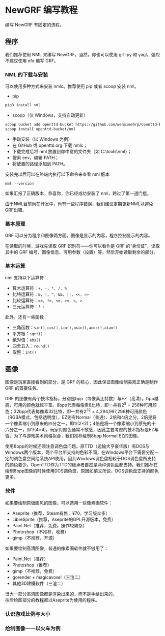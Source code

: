 # NewGRF 编写教程

编写 NewGRF 有固定的流程。

## 程序

我们推荐使用 NML 来编写 NewGRF。当然，你也可以使用 grf-py 和 yagl。强烈不建议使用 nfo 编写 GRF。

### NML 的下载与安装

可以使用多种方式来安装 nmlc。推荐使用 pip 或者 scoop 安装 nml。

- pip
```bash
pip3 install nml
```
- scoop（仅 Windows，支持自动更新）
```bash
scoop bucket add openttd-bucket https://github.com/wensimehrp/openttd-bucket
scoop install openttd-bucket/nml
```
- 手动安装（以 Windows 为例）
 - 在 GitHub 或 openttd.org 下载 nmlc；
 - 下载完成后将 nml 放置到你中意的文件夹（如 C:\tools\nml）；
 - 搜索 env，编辑 PATH；
 - 将放置的路径添加到 PATH。

安装完以后可以在终端内执行以下命令来查看 nml 版本
```
nml --version
```
如果汇报了正确版本，恭喜你，你已经成功安装了 nml，跨过了第一道门槛。

由于NML目前尚在开发中，尚有一些程序错误，我们建议定期更新NML以避免GRF出错。

### 基本原理

GRF 可以分为程序和图像两方面。图像是显示的内容，程序控制显示的内容。

在读取的时候，游戏先读取 GRF 识别符——你可以看作是 GRF 的“身份证”，读取其中的 GRF 编号、图像信息、可用参数（设置）等，然后开始读取剩余的部分。

### 基本运算

nml 支持以下运算符：

- 算术运算符：`+, -, *, /, %`
- 比特运算符：`&, |, ^, &&, ||, <<, >>`
- 比较运算符：`==, !=, <=, >=, <, >`
- 三元运算符：`? :`

此外，还有一些函数：

- 三角函数：`sin(),cos(),tan(),asin(),acos(),atan()`
- 平方根：`sqrt()`
- 绝对值：`abs()`
- 四舍五入：`round()`
- 取整：`int()`

## 图像

图像是玩家直接看到的部分，是 GRF 的核心，因此保证图像绘制美观正确是制作 GRF 的首要任务。

GRF 的图像有两个技术指标，分别是bpp（每像素比特数）与EZ（高清）。bpp越高，可用的颜色就越丰富。8bpp代表每像素8比特，即一共有2<sup>8</sup> = 256种可用颜色；32bpp代表每像素32比特，即一共有2<sup>32</sup> = 4,294,967,296种可用颜色（RGBA模式，包括透明度）。EZ则有Normal（普通）、2倍和4倍之分。2倍是将一个像素缩小到原来的四分之一，即1/(2×2)；4倍是将一个像素缩小到原先的十六分之一，即1/(4×4)。玩家对颜色通常不敏感，因此主要考虑的技术指标是EZ与否。为了与游戏美术风格拟合，我们推荐绘制8bpp Normal EZ的图像。

使用8bpp的时候还须注意调色盘问题。原TTD（运输大亨豪华版）有DOS与Windows两个版本，两个平台所支持的色彩不同，在Windows平台下需要分配一定的调色盘空间给系统API使用，因此Windows调色盘相较于DOS调色盘所支持的颜色要少。OpenTTD作为TTD的继承者自然是两种调色盘都支持。我们推荐在绘制8bpp图像的时候使用DOS调色盘，原因如前文所说，DOS调色盘支持的颜色更多。

### 软件

如果要绘制原版画风的图像，可以选用一些像素画软件：

- Aseprite（推荐，Steam有售，¥70，学习版众多）
- LibreSprite（推荐，Aseprite的GPL开源版本，免费）
- Paint.Net（推荐，免费，操作较繁杂）
- Photoshop（不推荐，收费）
- gimp（不推荐，开源）

如果要绘制高清图像，普通的像素画软件就不够用了：

- Paint.Net（推荐）
- Photoshop（推荐）
- gimp（不推荐，免费）
- gorender + magicavoxel（三渲二）
- 其他3D建模软件（三渲二）

很大一部分高清图像都是渲染出来的，而不是手绘出来的。\
往后绘图部分的教程都以Aseprite为使用的程序。

### 认识游戏比例与大小

### 绘制图像——以火车为例

